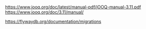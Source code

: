 https://www.jooq.org/doc/latest/manual-pdf/jOOQ-manual-3.11.pdf
https://www.jooq.org/doc/3.11/manual/

https://flywaydb.org/documentation/migrations
